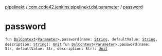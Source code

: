 [pipelinekt](../index.md) / [com.code42.jenkins.pipelinekt.dsl.parameter](index.md) / [password](./password.md)

# password

`fun `[`DslContext`](../com.code42.jenkins.pipelinekt.dsl/-dsl-context/index.md)`<`[`Parameter`](../com.code42.jenkins.pipelinekt.core/-parameter/index.md)`>.password(name: `[`String`](https://kotlinlang.org/api/latest/jvm/stdlib/kotlin/-string/index.html)`, defaultValue: `[`String`](https://kotlinlang.org/api/latest/jvm/stdlib/kotlin/-string/index.html)`, description: `[`String`](https://kotlinlang.org/api/latest/jvm/stdlib/kotlin/-string/index.html)`): `[`Unit`](https://kotlinlang.org/api/latest/jvm/stdlib/kotlin/-unit/index.html)
`fun `[`DslContext`](../com.code42.jenkins.pipelinekt.dsl/-dsl-context/index.md)`<`[`Parameter`](../com.code42.jenkins.pipelinekt.core/-parameter/index.md)`>.password(name: Str, defaultValue: Str, description: Str): `[`Unit`](https://kotlinlang.org/api/latest/jvm/stdlib/kotlin/-unit/index.html)